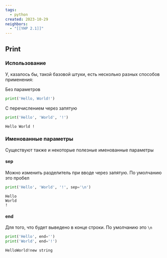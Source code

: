 ```yaml
---
tags:
  - python
created: 2023-10-29
neighbors:
  - "[[YHP 2.1]]"
---
```


## Print

### Использование

У, казалось бы, такой базовой штуки, есть несколько разных способов применения:

Без параметров
```python
print('Hello, World!')
```

С перечислением через запятую
```python
print('Hello', 'World', '!')
```

```
Hello World !
```

### Именованные параметры

Существуют также и некоторые полезные именованные параметры

#### sep

Можно изменить разделитель при вводе через запятую. По умолчанию это пробел
```python
print('Hello', 'World', '!', sep='\n')
```

```
Hello
World
!
```

#### end

Для того, что будет выведено в конце строки. По умолчанию это `\n`
```python
print('Hello', end='')
print('World', end='!')
```

```
HelloWorld!new string
```
